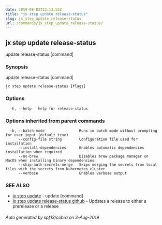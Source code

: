 ```yaml
---
date: 2019-08-03T12:13:53Z
title: "jx step update release-status"
slug: jx_step_update_release-status
url: /commands/jx_step_update_release-status/
---
```

## jx step update release-status

update release-status [command]

### Synopsis

update release-status [command]

```
jx step update release-status [flags]
```

### Options

```
  -h, --help   help for release-status
```

### Options inherited from parent commands

```
  -b, --batch-mode                Runs in batch mode without prompting for user input (default true)
      --config-file string        Configuration file used for installation
      --install-dependencies      Enables automatic dependencies installation when required
      --no-brew                   Disables brew package manager on MacOS when installing binary dependencies
      --skip-auth-secrets-merge   Skips merging the secrets from local files with the secrets from Kubernetes cluster
      --verbose                   Enables verbose output
```

### SEE ALSO

* [jx step update](/commands/jx_step_update/)	 - update [command]
* [jx step update release-status github](/commands/jx_step_update_release-status_github/)	 - Updates a release to either a prerelease or a release

###### Auto generated by spf13/cobra on 3-Aug-2019
